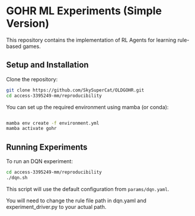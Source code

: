 # GOHR ML Experiments (Simple Version)

This repository contains the implementation of RL Agents for learning rule-based games.

## Setup and Installation

Clone the repository:
```bash
git clone https://github.com/SkySuperCat/OLDGOHR.git
cd access-3395249-mm/reproducibility
```

You can set up the required environment using mamba (or conda):
```bash

mamba env create -f environment.yml
mamba activate gohr
```

## Running Experiments
To run an DQN experiment:
```bash
cd access-3395249-mm/reproducibility
./dqn.sh
```
This script will use the default configuration from `params/dqn.yaml`.

You will need to change the rule file path in dqn.yaml and experiment_driver.py to your actual path.

